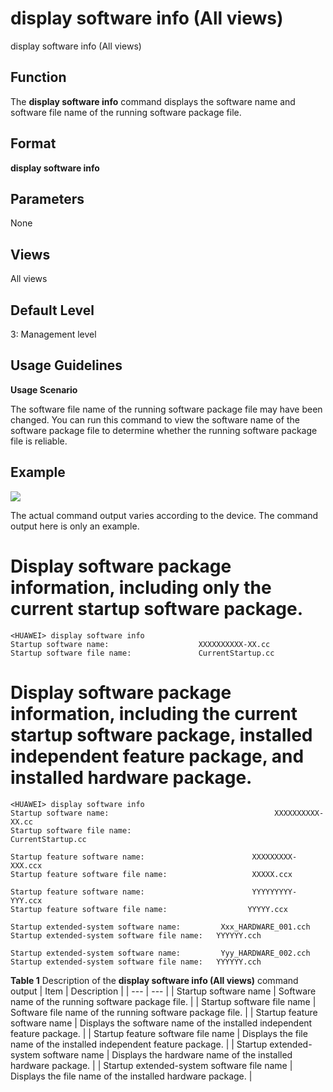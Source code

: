 display software info (All views)
=================================

display software info (All views)

Function
--------



The **display software info** command displays the software name and software file name of the running software package file.




Format
------

**display software info**


Parameters
----------

None

Views
-----

All views


Default Level
-------------

3: Management level


Usage Guidelines
----------------

**Usage Scenario**

The software file name of the running software package file may have been changed. You can run this command to view the software name of the software package file to determine whether the running software package file is reliable.


Example
-------

![](../public_sys-resources/note_3.0-en-us.png) 

The actual command output varies according to the device. The command output here is only an example.


# Display software package information, including only the current startup software package.
```
<HUAWEI> display software info
Startup software name:                    XXXXXXXXXX-XX.cc
Startup software file name:               CurrentStartup.cc

```

# Display software package information, including the current startup software package, installed independent feature package, and installed hardware package.
```
<HUAWEI> display software info
Startup software name:                                     XXXXXXXXXX-XX.cc
Startup software file name:                               CurrentStartup.cc

Startup feature software name:                        XXXXXXXXX-XXX.ccx
Startup feature software file name:                   XXXXX.ccx

Startup feature software name:                        YYYYYYYYY-YYY.ccx
Startup feature software file name:                  YYYYY.ccx

Startup extended-system software name:         Xxx_HARDWARE_001.cch
Startup extended-system software file name:   YYYYYY.cch

Startup extended-system software name:         Yyy_HARDWARE_002.cch
Startup extended-system software file name:   YYYYYY.cch

```

**Table 1** Description of the **display software info (All views)** command output
| Item | Description |
| --- | --- |
| Startup software name | Software name of the running software package file. |
| Startup software file name | Software file name of the running software package file. |
| Startup feature software name | Displays the software name of the installed independent feature package. |
| Startup feature software file name | Displays the file name of the installed independent feature package. |
| Startup extended-system software name | Displays the hardware name of the installed hardware package. |
| Startup extended-system software file name | Displays the file name of the installed hardware package. |